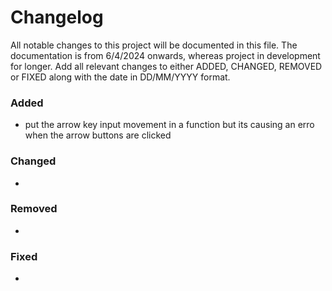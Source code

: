 # Changelog

All notable changes to this project will be documented in this file.
The documentation is from 6/4/2024 onwards, whereas project in development for longer.
Add all relevant changes to either ADDED, CHANGED, REMOVED or FIXED along with the date in DD/MM/YYYY format.

### Added

- put the arrow key input movement in a function but its causing an erro when the arrow buttons are clicked 




### Changed

- 




### Removed

- 




### Fixed

-

